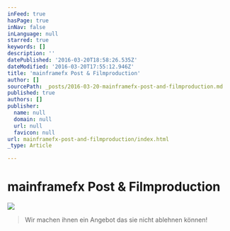 ```yaml
---
inFeed: true
hasPage: true
inNav: false
inLanguage: null
starred: true
keywords: []
description: ''
datePublished: '2016-03-20T18:58:26.535Z'
dateModified: '2016-03-20T17:55:12.946Z'
title: 'mainframefx Post & Filmproduction'
author: []
sourcePath: _posts/2016-03-20-mainframefx-post-and-filmproduction.md
published: true
authors: []
publisher:
  name: null
  domain: null
  url: null
  favicon: null
url: mainframefx-post-and-filmproduction/index.html
_type: Article

---
```

# mainframefx Post & Filmproduction
![](https://the-grid-user-content.s3-us-west-2.amazonaws.com/88572e22-6feb-491d-b512-493bfb083225.png)

> Wir machen ihnen ein Angebot das sie nicht ablehnen können!
